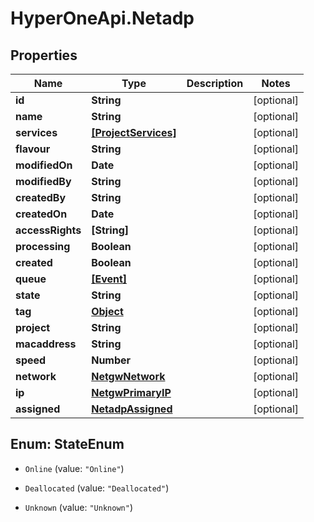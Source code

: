 # HyperOneApi.Netadp

## Properties
Name | Type | Description | Notes
------------ | ------------- | ------------- | -------------
**id** | **String** |  | [optional] 
**name** | **String** |  | [optional] 
**services** | [**[ProjectServices]**](ProjectServices.md) |  | [optional] 
**flavour** | **String** |  | [optional] 
**modifiedOn** | **Date** |  | [optional] 
**modifiedBy** | **String** |  | [optional] 
**createdBy** | **String** |  | [optional] 
**createdOn** | **Date** |  | [optional] 
**accessRights** | **[String]** |  | [optional] 
**processing** | **Boolean** |  | [optional] 
**created** | **Boolean** |  | [optional] 
**queue** | [**[Event]**](Event.md) |  | [optional] 
**state** | **String** |  | [optional] 
**tag** | [**Object**](.md) |  | [optional] 
**project** | **String** |  | [optional] 
**macaddress** | **String** |  | [optional] 
**speed** | **Number** |  | [optional] 
**network** | [**NetgwNetwork**](NetgwNetwork.md) |  | [optional] 
**ip** | [**NetgwPrimaryIP**](NetgwPrimaryIP.md) |  | [optional] 
**assigned** | [**NetadpAssigned**](NetadpAssigned.md) |  | [optional] 


<a name="StateEnum"></a>
## Enum: StateEnum


* `Online` (value: `"Online"`)

* `Deallocated` (value: `"Deallocated"`)

* `Unknown` (value: `"Unknown"`)




